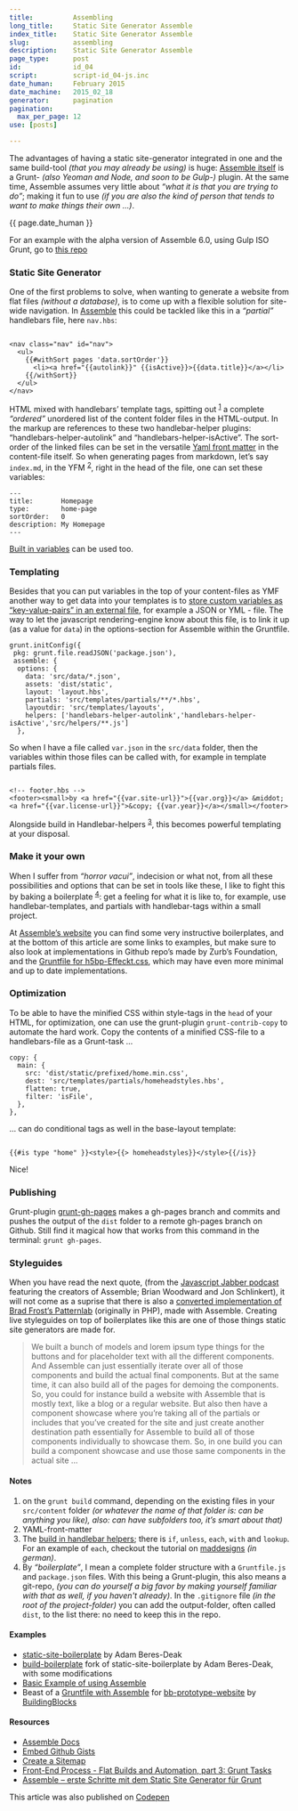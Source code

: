 ```yaml
---
title:          Assembling
long_title:     Static Site Generator Assemble
index_title:    Static Site Generator Assemble
slug:           assembling
description:    Static Site Generator Assemble
page_type:      post
id:             id_04
script:         script-id_04-js.inc
date_human:     February 2015
date_machine:   2015_02_18
generator:      pagination
pagination:
  max_per_page: 12
use: [posts]

---
```


The advantages of having a static site-generator integrated in one and the same build-tool _(that you may already be using)_ is huge: [Assemble itself](https://github.com/assemble/assemble) is a Grunt- _(also Yeoman and Node, and soon to be Gulp-)_ plugin. At the same time, Assemble assumes very little about _“what it is that you are trying to do”_; making it fun to use _(if you are also the kind of person that tends to want to make things their own &hellip;)_.
<p class="publication-list__item__meta"><time datetime="{{ page.date_machine|replace({'_':'-'}) }}">{{ page.date_human }}</time></p>

For an example with the alpha version of Assemble 6.0, using Gulp <span class="small-caps">ISO</span> Grunt,  go to [this repo](https://github.com/atelierbram/Starter-Assemble-Gulp)

### Static Site Generator
One of the first problems to solve, when wanting to generate a website from flat files _(without a database)_, is to come up with a flexible solution for site-wide navigation. In [Assemble](http://assemble.io) this could be tackled like this in a _“partial”_ handlebars file, here `nav.hbs`:

<pre><code class="language-markup">
&lt;nav class=&quot;nav&quot; id=&quot;nav&quot;&gt;
  &lt;ul&gt;
    &#x7b;&#x7b;#withSort pages &#39;data.sortOrder&#39;&#x7d;&#x7d;
      &lt;li&gt;&lt;a href=&quot;&#x7b;&#x7b;autolink&#x7d;&#x7d;&quot; &#x7b;&#x7bisActive&#x7d;&#x7d;&gt;&#x7b;&#x7b;data.title&#x7d;&#x7d;&lt;/a&gt;&lt;/li&gt;
    &#x7b;&#x7b/withSort&#x7d;&#x7d;
  &lt;/ul&gt;
&lt;/nav&gt;
</code></pre>

HTML mixed with handlebars’ template tags, spitting out <sup><a href="#note-1" class="sup-link" id="supLink1">1</a></sup> a complete _“ordered”_ unordered list of the content folder files in the <span class="small-caps">HTML</span>-output.  In the markup are references to these two handlebar-helper plugins: “handlebars-helper-autolink” and “handlebars-helper-isActive”. The sort-order of the linked files can be set in the versatile [Yaml front matter](http://assemble.io/docs/YAML-front-matter.html) in the content-file itself. So when generating pages from markdown,  let’s say `index.md`, in the YFM <sup><a href="#note-2" class="sup-link" id="supLink2">2</a></sup>, right in the head of the file, one can set these variables:

```language-markup
---
title:       Homepage
type:        home-page
sortOrder:   0
description: My Homepage
---
```

[Built in variables](http://assemble.io/docs/Built-in-Variables.html) can be used too.

### Templating

Besides that you can put variables in the top of your content-files as <span class="small-caps">YMF</span> another way to get data into your templates is to [store custom variables as “key-value-pairs” in an external file](http://assemble.io/docs/options-data.html), for example a <span class="small-caps">JSON</span> or <span class="small-caps">YML</span> - file. The way to let the javascript rendering-engine know about this file, is to link it up (as a value for `data`) in the options-section for Assemble within the Gruntfile.


```language-javascript
grunt.initConfig({
 pkg: grunt.file.readJSON('package.json'),
 assemble: {
  options: {
    data: 'src/data/*.json',
    assets: 'dist/static',
    layout: 'layout.hbs',
    partials: 'src/templates/partials/**/*.hbs',
    layoutdir: 'src/templates/layouts',
    helpers: ['handlebars-helper-autolink','handlebars-helper-isActive','src/helpers/**.js']
  },
```

So when I have a file called `var.json` in the `src/data` folder, then the variables within those files can be called with, for example in template partials files.

<pre><code class="language-markup">
&lt;!-- footer.hbs --&gt;
&lt;footer&gt;&lt;small&gt;by &lt;a href=&quot;&#x7b;&#x7b;var.site-url&#x7d;&#x7d;&quot;&gt;&#x7b;&#x7b;var.org&#x7d;&#x7d;&lt;/a&gt; &amp;middot; &lt;a href=&quot;&#x7b;&#x7b;var.license-url&#x7d;&#x7d;&quot;&gt;&amp;copy; &#x7b;&#x7b;var.year&#x7d;&#x7d;&lt;/a&gt;&lt;/small&gt;&lt;/footer&gt;
</code></pre>

Alongside build in Handlebar-helpers <sup><a href="#note-3" class="sup-link" id="supLink3">3</a></sup>, this becomes powerful templating at your disposal.

### Make it your own
When I suffer from _“horror vacui”_, indecision or what not, from all these possibilities and options that can be set in tools like these, I like to fight this by baking a boilerplate <sup><a href="#note-4" class="sup-link" id="supLink4">4</a></sup>: get a feeling for what it is like to, for example, use handlebar-templates, and partials with handlebar-tags within a small project.

At [Assemble’s website](http://assemble.io/docs/Resources.html#boilerplates) you can find some very instructive boilerplates, and at the bottom of this article are some links to examples, but make sure to also look at implementations in Github repo’s made by Zurb’s Foundation, and the [Gruntfile for h5bp-Effeckt.css](https://github.com/h5bp/Effeckt.css/blob/master/Gruntfile.js), which may have even more minimal and up to date implementations.

### Optimization
To be able to have the minified <span class="small-caps">CSS</span> within style-tags in the `head` of your <span class="small-caps">HTML</span>, for optimization, one can use the grunt-plugin `grunt-contrib-copy` to automate the hard work. Copy the contents of a minified <span class="small-caps">CSS</span>-file to a handlebars-file as a Grunt-task &hellip;

```language-javascript
copy: {
  main: {
    src: 'dist/static/prefixed/home.min.css',
    dest: 'src/templates/partials/homeheadstyles.hbs',
    flatten: true,
    filter: 'isFile',
  },
},
```

&hellip; can do conditional tags as well in the base-layout template:

<pre><code class="language-markup">
&#x7b;&#x7b;#is type &quot;home&quot; &#x7d;&#x7d;&lt;style&gt;&#x7b;&#x7b;&gt; homeheadstyles&#x7d;&#x7d;&lt;/style&gt;&#x7b;&#x7b;/is&#x7d;&#x7d;
</code></pre>

Nice!

### Publishing
Grunt-plugin [grunt-gh-pages](https://www.npmjs.com/package/grunt-gh-pages) makes a gh-pages branch and commits and pushes the output of the `dist` folder to a remote gh-pages branch on Github. Still find it magical how that works from this command in the terminal: `grunt gh-pages`.

### Styleguides
When you have read the next quote, (from the [Javascript Jabber podcast](http://devchat.tv/js-jabber/098-jsj-assemble-io-with-brian-woodward-and-jon-schlinkert) featuring the creators of Assemble; Brian Woodward and Jon Schlinkert), it will not come as a suprise that there is also a [converted implementation of Brad Frost’s Patternlab](https://github.com/assemble/assemble-pattern-lab) (originally in PHP), made with Assemble. Creating live styleguides on top of boilerplates like this are one of those things static site generators are made for.

> We built a bunch of models and lorem ipsum type things for the buttons and for placeholder text with all the different components. And Assemble can just essentially iterate over all of those components and build the actual final components. But at the same time, it can also build all of the pages for demoing the components. So, you could for instance build a website with Assemble that is mostly text, like a blog or a regular website. But also then have a component showcase where you’re taking all of the partials or includes that you’ve created for the site and just create another destination path essentially for Assemble to build all of those components individually to showcase them. So, in one build you can build a component showcase and use those same components in the actual site &hellip;

#### Notes
1. <span id="note-1">on the `grunt build` command, depending on the existing files in your `src/content` folder _(or whatever the name of that folder is: can be anything you like), also: can have subfolders too, it’s smart about that)_</span>
1. <span id="note-2"><span class="small-caps">YAML</span>-front-matter</span>
1. <span id="note-3">The [build in handlebar helpers](http://handlebarsjs.com/builtin_helpers.html); there is `if`, `unless`, `each`, `with` and `lookup`. For an example of `each`, checkout the tutorial on [maddesigns](http://maddesigns.de/assemble-static-site-generator-grunt-2625.html) _(in german)_.</span>
1. <span id="note-4">By _“boilerplate”_, I mean a complete folder structure with a `Gruntfile.js` and `package.json` files. With this being a Grunt-plugin, this also means a git-repo, _(you can do yourself a big favor by making yourself familiar with that as well, if you haven't already)_. In the `.gitignore` file _(in the root of the project-folder)_  you can add the output-folder, often called `dist`, to the list there: no need to keep this in the repo.</span>

#### Examples
- [static-site-boilerplate](https://github.com/bdadam/static-site-boilerplate) by Adam Beres-Deak
- [build-boilerplate](https://github.com/atelierbram/build-boilerplate) fork of static-site-boilerplate by Adam Beres-Deak, with some modifications
- [Basic Example of using Assemble](https://gist.github.com/atelierbram/e425ad7238af56925f7f)
- Beast of a [Gruntfile with Assemble](https://github.com/buildingblocks/bb-prototype-website/blob/master/Gruntfile.js) for [bb-prototype-website](https://github.com/buildingblocks/bb-prototype-website) by [BuildingBlocks](https://github.com/buildingblocks)

#### Resources
- [Assemble Docs](http://assemble.io/docs/)
- [Embed Github Gists](http://assemble.github.io/assemble-gist-blog/)
- [Create a Sitemap](https://github.com/assemble/boilerplate-sitemap)
- [Front-End Process - Flat Builds and Automation, part 3: Grunt Tasks](http://www.gpmd.co.uk/blog/front-end-process-flat-builds-and-automation-part-3-grunt-tasks/)
- [Assemble – erste Schritte mit dem Static Site Generator für Grunt](http://maddesigns.de/assemble-static-site-generator-grunt-2625.html)

<span class="note">This article was also published on [Codepen](http://codepen.io/atelierbram/post/assembling)</span>
